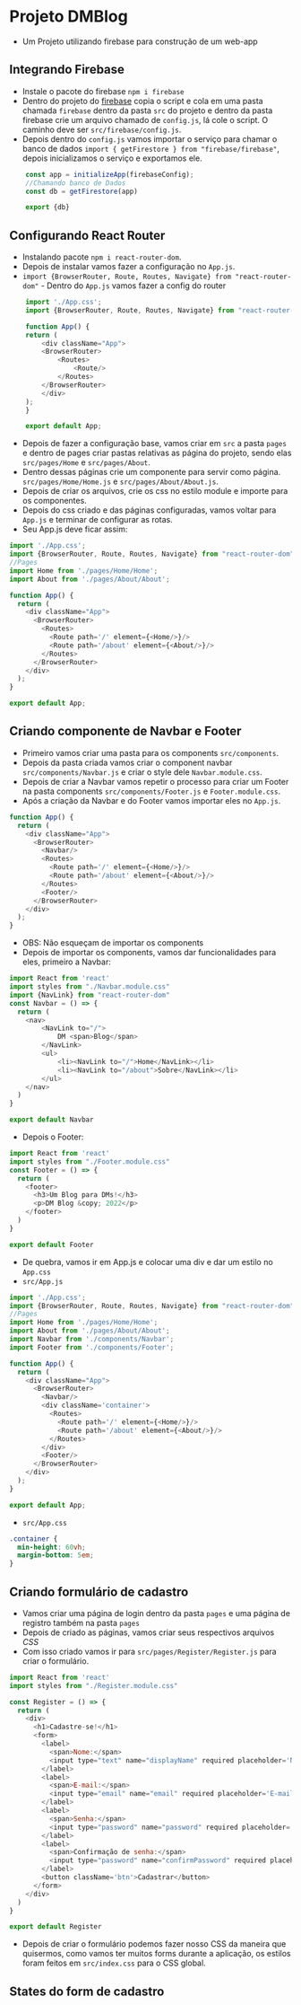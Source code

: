 # Projeto DMBlog
* Um Projeto utilizando firebase para construção de um web-app
## Integrando Firebase
* Instale o pacote do firebase `npm i firebase`
* Dentro do projeto do [firebase](https://firebase.google.com/?hl=pt) copia o script e cola em uma pasta chamada `firebase` dentro da pasta `src` do projeto e dentro da pasta firebase crie um arquivo chamado de `config.js`, lá cole o script. O caminho deve ser `src/firebase/config.js`.
* Depois dentro do `config.js` vamos importar o serviço para chamar o banco de dados `import { getFirestore } from "firebase/firebase"`, depois inicializamos o serviço e exportamos ele.
```js
    const app = initializeApp(firebaseConfig);
    //Chamando banco de Dados
    const db = getFirestore(app)

    export {db}
```

## Configurando React Router
* Instalando pacote `npm i react-router-dom`.
* Depois de instalar vamos fazer a configuração no `App.js`.
* `import {BrowserRouter, Route, Routes, Navigate} from "react-router-dom"` - Dentro do `App.js` vamos fazer a config do router
```js
    import './App.css';
    import {BrowserRouter, Route, Routes, Navigate} from "react-router-dom"

    function App() {
    return (
        <div className="App">
        <BrowserRouter>
            <Routes>
                <Route/>
            </Routes>
        </BrowserRouter>
        </div>
    );
    }

    export default App;
```
* Depois de fazer a configuração base, vamos criar em `src` a pasta `pages` e dentro de pages criar pastas relativas as página do projeto, sendo elas `src/pages/Home` e `src/pages/About`.
* Dentro dessas páginas crie um componente para servir como página. `src/pages/Home/Home.js` e `src/pages/About/About.js`.
* Depois de criar os arquivos, crie os css no estilo module e importe para os componentes.
* Depois do css criado e das páginas configuradas, vamos voltar para `App.js` e terminar de configurar as rotas.
* Seu App.js deve ficar assim:
```js
import './App.css';
import {BrowserRouter, Route, Routes, Navigate} from "react-router-dom"
//Pages
import Home from './pages/Home/Home';
import About from './pages/About/About';

function App() {
  return (
    <div className="App">
      <BrowserRouter>
        <Routes>
          <Route path='/' element={<Home/>}/>
          <Route path='/about' element={<About/>}/>
        </Routes>
      </BrowserRouter>
    </div>
  );
}

export default App;
```

## Criando componente de Navbar e Footer
* Primeiro vamos criar uma pasta para os components `src/components`.
* Depois da pasta criada vamos criar o component navbar `src/components/Navbar.js` e criar o style dele `Navbar.module.css`.
* Depois de criar a Navbar vamos repetir o processo para criar um Footer na pasta components `src/components/Footer.js` e `Footer.module.css`.
* Após a criação da Navbar e do Footer vamos importar eles no `App.js`.
```js
function App() {
  return (
    <div className="App">
      <BrowserRouter>
        <Navbar/> 
        <Routes>
          <Route path='/' element={<Home/>}/>
          <Route path='/about' element={<About/>}/>
        </Routes>
        <Footer/>
      </BrowserRouter>
    </div>
  );
}
```
* OBS: Não esqueçam de importar os components
* Depois de importar os components, vamos dar funcionalidades para eles, primeiro a Navbar:
```js
import React from 'react'
import styles from "./Navbar.module.css"
import {NavLink} from "react-router-dom"
const Navbar = () => {
  return (
    <nav>
        <NavLink to="/">
            DM <span>Blog</span>
        </NavLink>
        <ul>
            <li><NavLink to="/">Home</NavLink></li>
            <li><NavLink to="/about">Sobre</NavLink></li>
        </ul>
    </nav>
  )
}

export default Navbar
```
* Depois o Footer:
```js
import React from 'react'
import styles from "./Footer.module.css"
const Footer = () => {
  return (
    <footer>
      <h3>Um Blog para DMs!</h3>
      <p>DM Blog &copy; 2022</p>
    </footer>
  )
}

export default Footer
```
* De quebra, vamos ir em App.js e colocar uma div e dar um estilo no `App.css`
* `src/App.js`
```js
import './App.css';
import {BrowserRouter, Route, Routes, Navigate} from "react-router-dom"
//Pages
import Home from './pages/Home/Home';
import About from './pages/About/About';
import Navbar from './components/Navbar';
import Footer from './components/Footer';

function App() {
  return (
    <div className="App">
      <BrowserRouter>
        <Navbar/>
        <div className='container'>
          <Routes>
            <Route path='/' element={<Home/>}/>
            <Route path='/about' element={<About/>}/>
          </Routes>
        </div>
        <Footer/>
      </BrowserRouter>
    </div>
  );
}

export default App;
```

* `src/App.css`

```css
.container {
  min-height: 60vh;
  margin-bottom: 5em;
}
```
## Criando formulário de cadastro
* Vamos criar uma página de login dentro da pasta `pages` e uma página de registro também na pasta `pages`
* Depois de criado as páginas, vamos criar seus respectivos arquivos *CSS*
* Com isso criado vamos ir para `src/pages/Register/Register.js` para criar o formulário.
```js
import React from 'react'
import styles from "./Register.module.css"

const Register = () => {
  return (
    <div>
      <h1>Cadastre-se!</h1>
      <form>
        <label>
          <span>Nome:</span>
          <input type="text" name="displayName" required placeholder='Nome de usuário'/>
        </label>
        <label>
          <span>E-mail:</span>
          <input type="email" name="email" required placeholder='E-mail do usuário'/>
        </label>
        <label>
          <span>Senha:</span>
          <input type="password" name="password" required placeholder='Insira sua senha' />
        </label>
        <label>
          <span>Confirmação de senha:</span>
          <input type="password" name="confirmPassword" required placeholder='Confirme a sua senha' />
        </label>
        <button className='btn'>Cadastrar</button>
      </form>
    </div>
  )
}

export default Register
```
* Depois de criar o formulário podemos fazer nosso CSS da maneira que quisermos, como vamos ter muitos forms durante a aplicação, os estilos foram feitos em `src/index.css` para o CSS global.

## States do form de cadastro